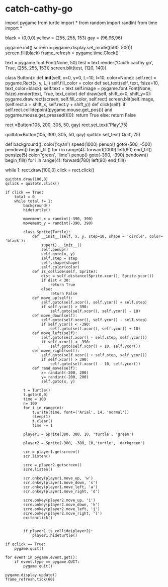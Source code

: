 # catch-cathy-go

import pygame 
from turtle import *
from random import randint
from time import *

black = (0,0,0)
yellow = (255, 255, 153)
gay = (96,96,96)

pygame.init()
screen = pygame.display.set_mode((500, 500))
screen.fill(black)
frame_refresh = pygame.time.Clock()

text = pygame.font.Font(None, 50)
test = text.render('Cacth cacthy go', True, (255, 255, 153))
screen.blit(test, (120, 140))

class Button():
    def __init__(self, x=0, y=0, L=10, l=10, color=None):
        self.rect = pygame.Rect(x, y, L,l)
        self.fill_color = color
    def set_text(self, text, fsize=10, text_color=black):
        self.text = text
        self.image = pygame.font.Font(None, fsize).render(text, True, text_color)
    def draw(self, shift_x=0, shift_y=0):
        pygame.draw.rect(screen, self.fill_color, self.rect)
        screen.blit(self.image, (self.rect.x + shift_x, self.rect.y + shift_y))
    def click(self):
        if self.rect.collidepoint(pygame.mouse.get_pos()) and pygame.mouse.get_pressed()[0]:
            return True
        else:
            return False

rect =Button(105, 200, 305, 50, gay)
rect.set_text('Play',75)

quitbtn=Button(105, 300, 305, 50, gay)
quitbtn.set_text('Quit', 75)

def background():
    color('cyan')
    speed(1000)
    penup()
    goto(-500, -500)
    pendown()
    begin_fill()
    for i in range(4):
        forward(1000)
        left(90)
    end_fill()
    pensize(5)
    color('green', 'lime')
    penup()
    goto(-390, -390)
    pendown()
    begin_fill()
    for i in range(4):
        forward(780)
        left(90)
    end_fill()

while 1:
    rect.draw(100,0)
    click = rect.click()

    quitbtn.draw(100,0)
    qclick = quitbtn.click()

    if click == True:
        total = 0
        while total != 1:
            background()
            hideturtle()

            movement_x = randint(-390, 390)
            movement_y = randint(-390, 390)

            class Sprite(Turtle):
                def __init__(self, x, y, step=10, shape = 'circle', color= 'black'):
                    super().__init__()
                    self.penup()
                    self.goto(x, y)
                    self.step = step
                    self.shape(shape)
                    self.color(color)
                def is_collide(self, Sprite):
                    dist = self.distance(Sprite.xcor(), Sprite.ycor())
                    if dist < 30:
                        return True 
                    else:
                        return False
                def move_up(self):
                    self.goto(self.xcor(), self.ycor() + self.step)
                    if self.ycor() > 390:
                        self.goto(self.xcor(), self.ycor() - 10)
                def move_down(self):
                    self.goto(self.xcor(), self.ycor() - self.step)
                    if self.ycor() < -390:
                        self.goto(self.xcor(), self.ycor() + 10)
                def move_left(self):
                    self.goto(self.xcor() - self.step, self.ycor())
                    if self.xcor() < -390:
                        self.goto(self.xcor() + 10, self.ycor())
                def move_right(self):
                    self.goto(self.xcor() + self.step, self.ycor())
                    if self.xcor() > 390:
                        self.goto(self.xcor() - 10, self.ycor())
                def rand_move(self):
                    x= randint(-200, 200)
                    y= randint(-200, 200)
                    self.goto(x, y)

            t = Turtle()
            t.goto(0,0)
            time = 100
            n= 100
            for i in range(n):
                t.write(time, font=('Arial', 14, 'normal'))
                sleep(1)
                t.clear()
                time -= 1

            player1 = Sprite(380, 380, 10, 'turtle', 'green')

            player2 = Sprite(-380, -380, 10,'turtle', 'darkgreen')

            scr = player1.getscreen()
            scr.listen()

            scre = player2.getscreen()
            scre.listen()

            scr.onkey(player1.move_up, 'w')
            scr.onkey(player1.move_down, 's')
            scr.onkey(player1.move_left, 'a')
            scr.onkey(player1.move_right, 'd')

            scre.onkey(player2.move_up, 'i')
            scre.onkey(player2.move_down, 'k')
            scre.onkey(player2.move_left, 'j')
            scre.onkey(player2.move_right, 'l') 
            exitonclick()
            

            if player1.is_collide(player2):
                player1.hideturtle()

    if qclick == True:
        pygame.quit()

    for event in pygame.event.get():
        if event.type == pygame.QUIT:
            pygame.quit()

    pygame.display.update()
    frame_refresh.tick(60)
